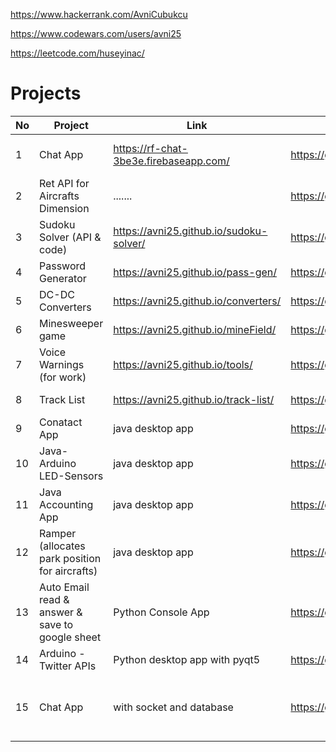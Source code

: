 https://www.hackerrank.com/AvniCubukcu

https://www.codewars.com/users/avni25

https://leetcode.com/huseyinac/

# Projects

| No | Project   | Link           | Source Code   | Info|
|--- | --------  | -------------- |-------------- | ----|
| 1  | Chat App |  https://rf-chat-3be3e.firebaseapp.com/ | https://github.com/avni25/rf-chat | Javascript, React, Firebase|
| 2  | Ret API for Aircrafts Dimension | .......  | https://github.com/avni25/rest-api | Javascript, Express, MongoDB|
| 3  | Sudoku Solver (API & code) | https://avni25.github.io/sudoku-solver/ | https://github.com/avni25/sudoku-solver | API, Javascript, HTML, CSS|
| 4  | Password Generator | https://avni25.github.io/pass-gen/ | https://github.com/avni25/pass-gen | Javascript, React|
| 5  | DC-DC Converters | https://avni25.github.io/converters/ | https://github.com/avni25/converters | Javascript, HTML, CSS|
| 6  | Minesweeper game | https://avni25.github.io/mineField/ | https://github.com/avni25/mineField | Javascript, HTML, CSS|
| 7  | Voice Warnings (for work) | https://avni25.github.io/tools/ | https://github.com/avni25/tools | Javascript, HTML, CSS|
| 8  | Track List | https://avni25.github.io/track-list/ | https://github.com/avni25/track-list | Javascript, HTML, CSS|
| 9  | Conatact App | java desktop app | https://github.com/avni25/Contacts | Java, SQLite|
| 10  | Java-Arduino LED-Sensors | java desktop app | https://github.com/avni25/arduinoJavaSerialCom | Java, JSerialCom, JFreeChart|
| 11  | Java Accounting App | java desktop app | https://github.com/avni25/AccountingApp | Java, JavaFX, SQLite|
| 12  | Ramper (allocates park position for aircrafts) | java desktop app | https://github.com/avni25/Ramper | Java, JavaFX, SQLite|
| 13  | Auto Email read & answer & save to google sheet | Python Console App | https://github.com/avni25/slots | Python |
| 14 | Arduino - Twitter APIs | Python desktop app with pyqt5 | https://github.com/avni25/twit-ard-con | Python, PyQt5| 
| 15 | Chat App | with socket and database | https://github.com/avni25/chatApp | Python, Pyqt5, socket, Firebase, threading |

<!--
**avni25/avni25** is a ✨ _special_ ✨ repository because its `README.md` (this file) appears on your GitHub profile.

Here are some ideas to get you started:

- 🔭 I’m currently working on ...
- 🌱 I’m currently learning ...
- 👯 I’m looking to collaborate on ...
- 🤔 I’m looking for help with ...
- 💬 Ask me about ...
- 📫 How to reach me: ...
- 😄 Pronouns: ...
- ⚡ Fun fact: ...
-->
